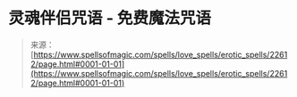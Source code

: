 <!--yml

category: 未分类

date: 2024-06-12 19:07:02

-->

# 灵魂伴侣咒语 - 免费魔法咒语

> 来源：[https://www.spellsofmagic.com/spells/love_spells/erotic_spells/22612/page.html#0001-01-01](https://www.spellsofmagic.com/spells/love_spells/erotic_spells/22612/page.html#0001-01-01)
